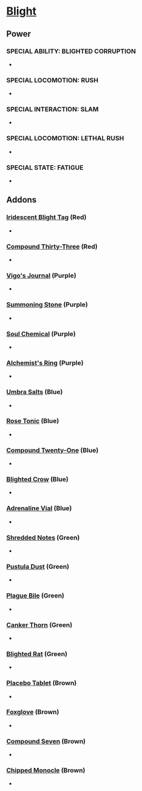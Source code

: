 # [Blight](<https://deadbydaylight.wiki.gg/wiki/Talbot_Grimes>)

## Power

### SPECIAL ABILITY: BLIGHTED CORRUPTION

-


### SPECIAL LOCOMOTION: RUSH

-


### SPECIAL INTERACTION: SLAM

-


### SPECIAL LOCOMOTION: LETHAL RUSH

-


### SPECIAL STATE: FATIGUE

-


## Addons

### [Iridescent Blight Tag](<https://deadbydaylight.wiki.gg/wiki/Iridescent_Blight_Tag>) (Red)

-


### [Compound Thirty-Three](<https://deadbydaylight.wiki.gg/wiki/Compound_Thirty-Three>) (Red)

-


### [Vigo's Journal](<https://deadbydaylight.wiki.gg/wiki/Vigo%27s_Journal>) (Purple)

-


### [Summoning Stone](<https://deadbydaylight.wiki.gg/wiki/Summoning_Stone>) (Purple)

-


### [Soul Chemical](<https://deadbydaylight.wiki.gg/wiki/Soul_Chemical>) (Purple)

-


### [Alchemist's Ring](<https://deadbydaylight.wiki.gg/wiki/Alchemist%27s_Ring>) (Purple)

-


### [Umbra Salts](<https://deadbydaylight.wiki.gg/wiki/Umbra_Salts>) (Blue)

-


### [Rose Tonic](<https://deadbydaylight.wiki.gg/wiki/Rose_Tonic>) (Blue)

-


### [Compound Twenty-One](<https://deadbydaylight.wiki.gg/wiki/Compound_Twenty-One>) (Blue)

-


### [Blighted Crow](<https://deadbydaylight.wiki.gg/wiki/Blighted_Crow>) (Blue)

-


### [Adrenaline Vial](<https://deadbydaylight.wiki.gg/wiki/Adrenaline_Vial>) (Blue)

-


### [Shredded Notes](<https://deadbydaylight.wiki.gg/wiki/Shredded_Notes>) (Green)

-


### [Pustula Dust](<https://deadbydaylight.wiki.gg/wiki/Pustula_Dust>) (Green)

-


### [Plague Bile](<https://deadbydaylight.wiki.gg/wiki/Plague_Bile>) (Green)

-


### [Canker Thorn](<https://deadbydaylight.wiki.gg/wiki/Canker_Thorn>) (Green)

-


### [Blighted Rat](<https://deadbydaylight.wiki.gg/wiki/Blighted_Rat>) (Green)

-


### [Placebo Tablet](<https://deadbydaylight.wiki.gg/wiki/Placebo_Tablet>) (Brown)

-


### [Foxglove](<https://deadbydaylight.wiki.gg/wiki/Foxglove>) (Brown)

-


### [Compound Seven](<https://deadbydaylight.wiki.gg/wiki/Compound_Seven>) (Brown)

-


### [Chipped Monocle](<https://deadbydaylight.wiki.gg/wiki/Chipped_Monocle>) (Brown)

-
